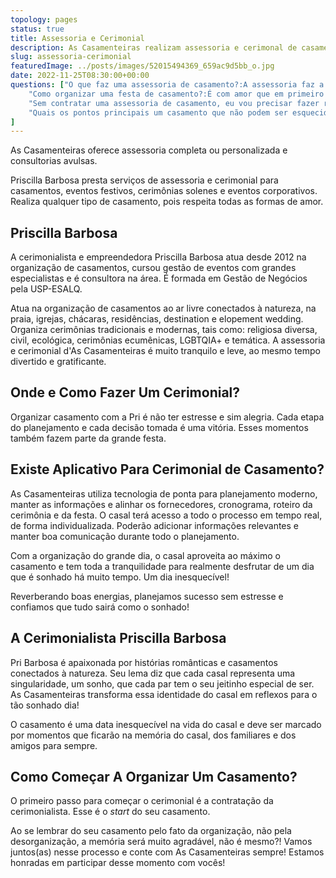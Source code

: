 ```yaml
---
topology: pages
status: true
title: Assessoria e Cerimonial
description: As Casamenteiras realizam assessoria e cerimonal de casamentos, eventos corporativos e festas em geral.
slug: assessoria-cerimonial
featuredImage: ../posts/images/52015494369_659ac9d5bb_o.jpg
date: 2022-11-25T08:30:00+00:00
questions: ["O que faz uma assessoria de casamento?:A assessoria faz a direção do evento. Reuniões com o casal, com fornecedores, alinhando-os com as escolhas do casal. Faz planejamento geral e mapeamento de riscos no local do evento.",
    "Como organizar uma festa de casamento?:É com amor que em primeiro lugar, nós d'As Casamenteiras decidimos ouvir o casal, perguntar sobre informações e detalhes do romance. De posse das primeiras impressões, a cerimonialista Priscilla Barbosa irá elaborar um primeiro cronograma e compartilhar diversas idéias, contatos de fornecedores, tarefas da rota da noiva e dar um acompanhamento especial, além de reuniões de alinhamento, tanto emergenciais, como outras já programadas por nós para que a cada mês você dê atenção ao que realmente importa e deixe cada coisa ser resolvida ao seu tempo, com a ajuda d'As Casamenteiras.",
    "Sem contratar uma assessoria de casamento, eu vou precisar fazer reuniões exaustivas e entrevistar fornecedores todos os meses que antecedem o grande dia?:Sim. E os fornecedores possuem diversos clientes, por isso é importante você ter alguém do seu lado para tornar o seu atendimento único, como o casal merece. De outra forma, alguns fornecedores podem ser tentados a lidar com o seu casamento como 'só mais um' e isso é inadmissível.",    
    "Quais os pontos principais um casamento que não podem ser esquecidos?:O principal ponto é contratar uma assessoria completa, por meio da Gestão 360° d'As Casamenteiras. Cada mês liberaremos as tarefas da rota da noiva para que tudo seja lembrado de forma ordenada."
]
---
```


As Casamenteiras oferece assessoria completa ou personalizada e consultorias avulsas.

Priscilla Barbosa presta serviços de assessoria e cerimonial para casamentos, eventos festivos, cerimônias solenes e eventos corporativos. Realiza qualquer tipo de casamento, pois respeita todas as formas de amor.

## Priscilla Barbosa

A cerimonialista e empreendedora Priscilla Barbosa atua desde 2012 na organização de casamentos, cursou gestão de eventos com grandes especialistas e é consultora na área. É formada em Gestão de Negócios pela USP-ESALQ.

Atua na organização de casamentos ao ar livre conectados à natureza, na praia, igrejas, chácaras, residências, destination e elopement wedding. Organiza cerimônias tradicionais e modernas, tais como: religiosa diversa, civil, ecológica, cerimônias ecumênicas, LGBTQIA+ e temática.
A assessoria e cerimonial d'As Casamenteiras é muito tranquilo e leve, ao mesmo tempo divertido e gratificante.

## Onde e Como Fazer Um Cerimonial?

Organizar casamento com a Pri é não ter estresse e sim alegria. Cada etapa do planejamento e cada decisão tomada é uma vitória. Esses momentos também fazem parte da grande festa.

## Existe Aplicativo Para Cerimonial de Casamento?

As Casamenteiras utiliza tecnologia de ponta para planejamento moderno, manter as informações e alinhar os fornecedores, cronograma, roteiro da cerimônia e da festa. O casal terá acesso a todo o processo em tempo real, de forma individualizada. Poderão adicionar informações relevantes e manter boa comunicação durante todo o planejamento.

Com a organização do grande dia, o casal aproveita ao máximo o casamento e tem toda a tranquilidade para realmente desfrutar de um dia que é sonhado há muito tempo. Um dia inesquecível!

Reverberando boas energias, planejamos sucesso sem estresse e confiamos que tudo sairá como o sonhado!

## A Cerimonialista Priscilla Barbosa

Pri Barbosa é apaixonada por histórias românticas e casamentos conectados à natureza. Seu lema diz que cada casal representa uma singularidade, um sonho, que cada par tem o seu jeitinho especial de ser. As Casamenteiras transforma essa identidade do casal em reflexos para o tão sonhado dia!

O casamento é uma data inesquecível na vida do casal e deve ser marcado por momentos que ficarão na memória do casal, dos familiares e dos amigos para sempre.

## Como Começar A Organizar Um Casamento?

O primeiro passo para começar o cerimonial é a contratação da cerimonialista. Esse é o _start_ do seu casamento.

Ao se lembrar do seu casamento pelo fato da organização, não pela desorganização, a memória será muito agradável, não é mesmo?!
Vamos juntos(as) nesse processo e conte com As Casamenteiras sempre!
Estamos honradas em participar desse momento com vocês!
